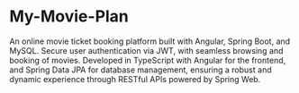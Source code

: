 # My-Movie-Plan
An online movie ticket booking platform built with Angular, Spring Boot, and MySQL. Secure user authentication via JWT, with seamless browsing and booking of movies. Developed in TypeScript with Angular for the frontend, and Spring Data JPA for database management, ensuring a robust and dynamic experience through RESTful APIs powered by Spring Web.

